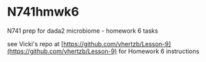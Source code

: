 # N741hmwk6

N741 prep for dada2 microbiome - homework 6 tasks

see Vicki's repo at [https://github.com/vhertzb/Lesson-9](https://github.com/vhertzb/Lesson-9) for Homework 6 instructions


